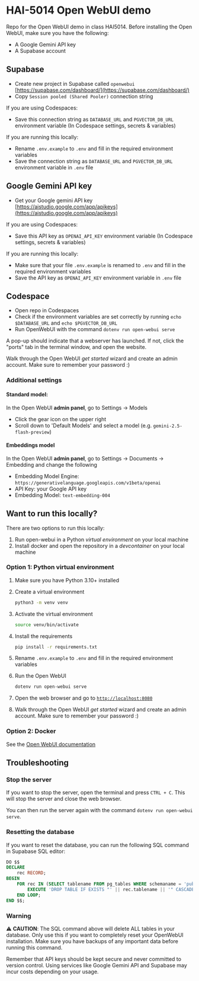 # HAI-5014 Open WebUI demo

Repo for the Open WebUI demo in class HAI5014. Before installing the Open WebUI, make sure you have the following:

- A Google Gemini API key
- A Supabase account

## Supabase

- Create new project in Supabase called `openwebui` [https://supabase.com/dashboard/](https://supabase.com/dashboard/)
- Copy `Session pooled (Shared Pooler)` connection string

If you are using Codespaces:

- Save this connection string as `DATABASE_URL` and `PGVECTOR_DB_URL` environment variable (In Codespace settings, secrets & variables)

If you are running this locally:

- Rename `.env.example` to `.env` and fill in the required environment variables
- Save the connection string as `DATABASE_URL` and `PGVECTOR_DB_URL` environment variable in `.env` file

## Google Gemini API key

- Get your Google gemini API key [https://aistudio.google.com/app/apikeys](https://aistudio.google.com/app/apikeys)

If you are using Codespaces:

- Save this API key as `OPENAI_API_KEY` environment variable (In Codespace settings, secrets & variables)

If you are running this locally:

- Make sure that your file `.env.example` is renamed to `.env` and fill in the required environment variables
- Save the API key as `OPENAI_API_KEY` environment variable in `.env` file

## Codespace

- Open repo in Codespaces
- Check if the environment variables are set correctly by running `echo $DATABASE_URL` and `echo $PGVECTOR_DB_URL`
- Run OpenWebUI with the command `dotenv run open-webui serve`

A pop-up should indicate that a webserver has launched. If not, click the "ports" tab in the terminal window, and open the website.

Walk through the Open WebUI *get started* wizard and create an admin account. Make sure to remember your password :)

### Additional settings

#### Standard model:

In the Open WebUI **admin panel**, go to Settings -> Models

- Click the gear icon on the upper right
- Scroll down to 'Default Models' and select a model (e.g. `gemini-2.5-flash-preview`)  

#### Embeddings model

In the Open WebUI **admin panel**, go to Settings -> Documents -> Embedding and change the following

- Embedding Model Engine: `https://generativelanguage.googleapis.com/v1beta/openai`
- API Key: your Google API key
- Embedding Model: `text-embedding-004`


## Want to run this locally?

There are two options to run this locally:

1. Run open-webui in a Python *virtual environment* on your local machine
2. Install docker and open the repository in a *devcontainer* on your local machine

### Option 1: Python virtual environment

1. Make sure you have Python 3.10+ installed
2. Create a virtual environment

    ```bash
    python3 -m venv venv
    ```

3. Activate the virtual environment

    ```bash
    source venv/bin/activate
    ```

4. Install the requirements

    ```bash
    pip install -r requirements.txt
    ```

5. Rename `.env.example` to `.env` and fill in the required environment variables
6. Run the Open WebUI

    ```bash
    dotenv run open-webui serve
    ```

7. Open the web browser and go to [`http://localhost:8080`](http://localhost:8080)
8. Walk through the Open WebUI *get started* wizard and create an admin account. Make sure to remember your password :)

### Option 2: Docker

See the [Open WebUI documentation]()


## Troubleshooting

### Stop the server

If you want to stop the server, open the terminal and press `CTRL + C`. This will stop the server and close the web browser.

You can then run the server again with the command `dotenv run open-webui serve`.

### Resetting the database

If you want to reset the database, you can run the following SQL command in Supabase SQL editor:

```sql
DO $$
DECLARE
    rec RECORD;
BEGIN
    FOR rec IN (SELECT tablename FROM pg_tables WHERE schemaname = 'public') LOOP
        EXECUTE 'DROP TABLE IF EXISTS "' || rec.tablename || '" CASCADE;';
    END LOOP;
END $$;
```

### Warning

⚠️ **CAUTION**: The SQL command above will delete ALL tables in your database. Only use this if you want to completely reset your OpenWebUI installation. Make sure you have backups of any important data before running this command.

Remember that API keys should be kept secure and never committed to version control. Using services like Google Gemini API and Supabase may incur costs depending on your usage.